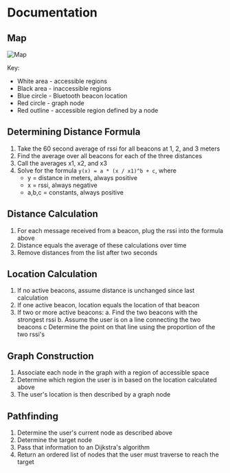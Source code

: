  # Documentation

## Map

![Map](eb2.png)

Key:
- White area - accessible regions
- Black area - inaccessible regions
- Blue circle - Bluetooth beacon location
- Red circle - graph node
- Red outline - accessible region defined by a node

## Determining Distance Formula

1. Take the 60 second average of rssi for all beacons at 1, 2, and 3 meters
2. Find the average over all beacons for each of the three distances
3. Call the averages x1, x2, and x3
4. Solve for the formula `y(x) = a * (x / x1)^b + c`, where
    - y = distance in meters, always positive
    - x = rssi, always negative
    - a,b,c = constants, always positive

## Distance Calculation

1. For each message received from a beacon, plug the rssi into the formula above
2. Distance equals the average of these calculations over time
3. Remove distances from the list after two seconds

## Location Calculation

1. If no active beacons, assume distance is unchanged since last calculation
1. If one active beacon, location equals the location of that beacon
2. If two or more active beacons:
    a. Find the two beacons with the strongest rssi
    b. Assume the user is on a line connecting the two beacons
    c Determine the point on that line using the proportion of the two rssi's

## Graph Construction

1. Associate each node in the graph with a region of accessible space
2. Determine which region the user is in based on the location calculated above
3. The user's location is then described by a graph node

## Pathfinding

1. Determine the user's current node as described above
2. Determine the target node
3. Pass that information to an Dijkstra's algorithm
4. Return an ordered list of nodes that the user must traverse to reach the target
